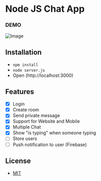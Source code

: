 # Node JS Chat App


### DEMO
![Image](http://i.imgur.com/5qYl0gC.png)

## Installation
- `npm install `
- `node server.js`
- Open (http://localhost:3000)

## Features
- [x] Login
- [x] Create room
- [x] Send private message
- [x] Support for Website and Mobile
- [x] Multiple Chat
- [x] Show "is typing" when someone typing
- [ ] Store users
- [ ] Push notification to user (Firebase)

## License
- [MIT](LICENSE)
